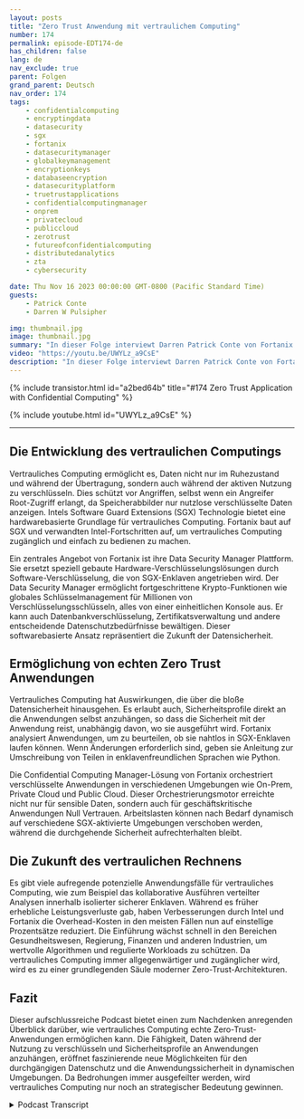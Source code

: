 ```yaml
---
layout: posts
title: "Zero Trust Anwendung mit vertraulichem Computing"
number: 174
permalink: episode-EDT174-de
has_children: false
lang: de
nav_exclude: true
parent: Folgen
grand_parent: Deutsch
nav_order: 174
tags:
    - confidentialcomputing
    - encryptingdata
    - datasecurity
    - sgx
    - fortanix
    - datasecuritymanager
    - globalkeymanagement
    - encryptionkeys
    - databaseencryption
    - datasecurityplatform
    - truetrustapplications
    - confidentialcomputingmanager
    - onprem
    - privatecloud
    - publiccloud
    - zerotrust
    - futureofconfidentialcomputing
    - distributedanalytics
    - zta
    - cybersecurity

date: Thu Nov 16 2023 00:00:00 GMT-0800 (Pacific Standard Time)
guests:
    - Patrick Conte
    - Darren W Pulsipher

img: thumbnail.jpg
image: thumbnail.jpg
summary: "In dieser Folge interviewt Darren Patrick Conte von Fortanix über den Einsatz von vertraulichem Computing zur Sicherung von Anwendungen in Zero-Trust-Architekturen."
video: "https://youtu.be/UWYLz_a9CsE"
description: "In dieser Folge interviewt Darren Patrick Conte von Fortanix über den Einsatz von vertraulichem Computing zur Sicherung von Anwendungen in Zero-Trust-Architekturen."
---
```


<div>
{% include transistor.html id="a2bed64b" title="#174 Zero Trust Application with Confidential Computing" %}

{% include youtube.html id="UWYLz_a9CsE" %}
</div>

---

## Die Entwicklung des vertraulichen Computings

Vertrauliches Computing ermöglicht es, Daten nicht nur im Ruhezustand und während der Übertragung, sondern auch während der aktiven Nutzung zu verschlüsseln. Dies schützt vor Angriffen, selbst wenn ein Angreifer Root-Zugriff erlangt, da Speicherabbilder nur nutzlose verschlüsselte Daten anzeigen. Intels Software Guard Extensions (SGX) Technologie bietet eine hardwarebasierte Grundlage für vertrauliches Computing. Fortanix baut auf SGX und verwandten Intel-Fortschritten auf, um vertrauliches Computing zugänglich und einfach zu bedienen zu machen.

Ein zentrales Angebot von Fortanix ist ihre Data Security Manager Plattform. Sie ersetzt speziell gebaute Hardware-Verschlüsselungslösungen durch Software-Verschlüsselung, die von SGX-Enklaven angetrieben wird. Der Data Security Manager ermöglicht fortgeschrittene Krypto-Funktionen wie globales Schlüsselmanagement für Millionen von Verschlüsselungsschlüsseln, alles von einer einheitlichen Konsole aus. Er kann auch Datenbankverschlüsselung, Zertifikatsverwaltung und andere entscheidende Datenschutzbedürfnisse bewältigen. Dieser softwarebasierte Ansatz repräsentiert die Zukunft der Datensicherheit.

## Ermöglichung von echten Zero Trust Anwendungen

Vertrauliches Computing hat Auswirkungen, die über die bloße Datensicherheit hinausgehen. Es erlaubt auch, Sicherheitsprofile direkt an die Anwendungen selbst anzuhängen, so dass die Sicherheit mit der Anwendung reist, unabhängig davon, wo sie ausgeführt wird. Fortanix analysiert Anwendungen, um zu beurteilen, ob sie nahtlos in SGX-Enklaven laufen können. Wenn Änderungen erforderlich sind, geben sie Anleitung zur Umschreibung von Teilen in enklavenfreundlichen Sprachen wie Python.

Die Confidential Computing Manager-Lösung von Fortanix orchestriert verschlüsselte Anwendungen in verschiedenen Umgebungen wie On-Prem, Private Cloud und Public Cloud. Dieser Orchestrierungsmotor erreichte nicht nur für sensible Daten, sondern auch für geschäftskritische Anwendungen Null Vertrauen. Arbeitslasten können nach Bedarf dynamisch auf verschiedene SGX-aktivierte Umgebungen verschoben werden, während die durchgehende Sicherheit aufrechterhalten bleibt.

## Die Zukunft des vertraulichen Rechnens

Es gibt viele aufregende potenzielle Anwendungsfälle für vertrauliches Computing, wie zum Beispiel das kollaborative Ausführen verteilter Analysen innerhalb isolierter sicherer Enklaven. Während es früher erhebliche Leistungsverluste gab, haben Verbesserungen durch Intel und Fortanix die Overhead-Kosten in den meisten Fällen nun auf einstellige Prozentsätze reduziert. Die Einführung wächst schnell in den Bereichen Gesundheitswesen, Regierung, Finanzen und anderen Industrien, um wertvolle Algorithmen und regulierte Workloads zu schützen. Da vertrauliches Computing immer allgegenwärtiger und zugänglicher wird, wird es zu einer grundlegenden Säule moderner Zero-Trust-Architekturen.

## Fazit

Dieser aufschlussreiche Podcast bietet einen zum Nachdenken anregenden Überblick darüber, wie vertrauliches Computing echte Zero-Trust-Anwendungen ermöglichen kann. Die Fähigkeit, Daten während der Nutzung zu verschlüsseln und Sicherheitsprofile an Anwendungen anzuhängen, eröffnet faszinierende neue Möglichkeiten für den durchgängigen Datenschutz und die Anwendungssicherheit in dynamischen Umgebungen. Da Bedrohungen immer ausgefeilter werden, wird vertrauliches Computing nur noch an strategischer Bedeutung gewinnen.



<details>
<summary> Podcast Transcript </summary>

<p></p>

</details>
